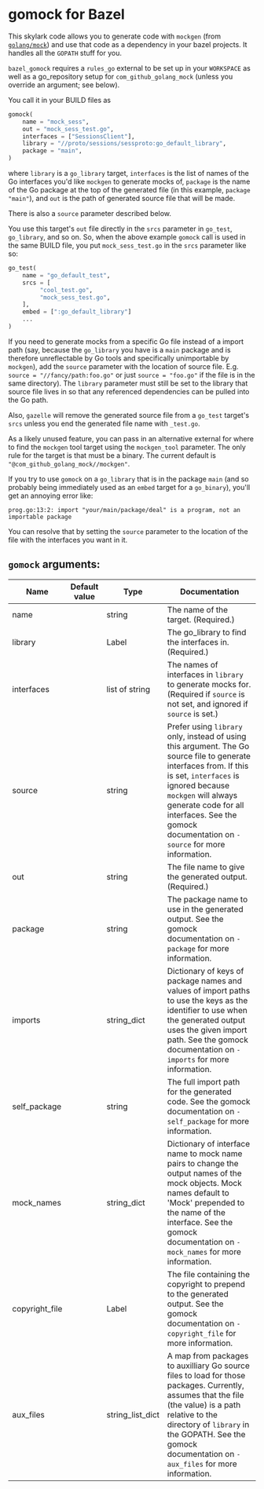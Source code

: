 gomock for Bazel
================

This skylark code allows you to generate code with `mockgen` (from
[`golang/mock`](https://github.com/golang/mock)) and use that code as a dependency in
your bazel projects. It handles all the `GOPATH` stuff for you.

`bazel_gomock` requires a `rules_go` external to be set up in your `WORKSPACE`
as well as a go_repository setup for `com_github_golang_mock` (unless you
override an argument; see below).

You call it in your BUILD files as

```python
gomock(
    name = "mock_sess",
    out = "mock_sess_test.go",
    interfaces = ["SessionsClient"],
    library = "//proto/sessions/sessproto:go_default_library",
    package = "main",
)
```

where `library` is a `go_library` target, `interfaces` is the list of names of
the Go interfaces you'd like `mockgen` to generate mocks of, `package` is the
name of the Go package at the top of the generated file (in this example,
`package "main"`), and `out` is the path of generated source file that will be
made.

There is also a `source` parameter described below.

You use this target's `out` file directly in the `srcs` parameter in `go_test`,
`go_library`, and so on. So, when the above example `gomock` call is used in the
same BUILD file, you put `mock_sess_test.go` in the `srcs` parameter like so:


```python
go_test(
    name = "go_default_test",
    srcs = [
         "cool_test.go",
         "mock_sess_test.go",
    ],
    embed = [":go_default_library"]
    ...
)
```

If you need to generate mocks from a specific Go file instead of a
import path (say, because the `go_library` you have is a `main` package and is
therefore unreflectable by Go tools and specifically unimportable by `mockgen`),
add the `source` parameter with the location of source file. E.g. `source =
"//fancy/path:foo.go"` or just `source = "foo.go"` if the file is in the same
directory). The `library` parameter must still be set to the library that source
file lives in so that any referenced dependencies can be pulled into the Go
path.

Also, `gazelle` will remove the generated source file from a `go_test` target's
`srcs` unless you end the generated file name with `_test.go`.

As a likely unused feature, you can pass in an alternative
external for where to find the `mockgen` tool target using the `mockgen_tool`
parameter. The only rule for the target is that must be a binary. The current
default is `"@com_github_golang_mock//mockgen"`.

If you try to use `gomock` on a `go_library` that is in the package `main` (and so
probably being immediately used as an `embed` target for a `go_binary`), you'll
get an annoying error like:

```
prog.go:13:2: import "your/main/package/deal" is a program, not an importable package
```

You can resolve that by setting the `source` parameter to the location of the
file with the interfaces you want in it.

## `gomock` arguments:

| Name | Default value | Type | Documentation |
|------|---------------|------|---------------|
| name | | string | The name of the target. (Required.) |
| library| | Label | The go_library to find the interfaces in. (Required.) |
| interfaces | | list of string | The names of interfaces in `library` to generate mocks for. (Required if `source` is not set, and ignored if `source` is set.) |
| source | | string | Prefer using `library` only, instead of using this argument. The Go source file to generate interfaces from. If this is set, `interfaces` is ignored because `mockgen` will always generate code for all interfaces. See the gomock documentation on `-source` for more information. |
| out | | string | The file name to give the generated output. (Required.) |
| package | | string | The package name to use in the generated output. See the gomock documentation on `-package` for more information. |
| imports | | string\_dict | Dictionary of keys of package names and values of import paths to use the keys as the identifier to use when the generated output uses the given import path. See the gomock documentation on `-imports` for more information. |
| self\_package | |  string | The full import path for the generated code. See the gomock documentation on `-self_package` for more information. |
| mock\_names | | string\_dict | Dictionary of interface name to mock name pairs to change the output names of the mock objects. Mock names default to 'Mock' prepended to the name of the interface. See the gomock documentation on `-mock_names` for more information. |
| copyright\_file | | Label | The file containing the copyright to prepend to the generated output. See the gomock documentation on `-copyright_file` for more information. |
| aux\_files | | string\_list\_dict | A map from packages to auxilliary Go source files to load for those packages. Currently, assumes that the file (the value) is a path relative to the directory of `library` in the GOPATH. See the gomock documentation on `-aux_files` for more information. |
